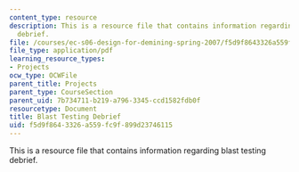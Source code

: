 ```yaml
---
content_type: resource
description: This is a resource file that contains information regarding blast testing
  debrief.
file: /courses/ec-s06-design-for-demining-spring-2007/f5d9f8643326a559fc9f899d23746115_MITEC_S06S07_dem_blast.pdf
file_type: application/pdf
learning_resource_types:
- Projects
ocw_type: OCWFile
parent_title: Projects
parent_type: CourseSection
parent_uid: 7b734711-b219-a796-3345-ccd1582fdb0f
resourcetype: Document
title: Blast Testing Debrief
uid: f5d9f864-3326-a559-fc9f-899d23746115
---
```

This is a resource file that contains information regarding blast testing debrief.

